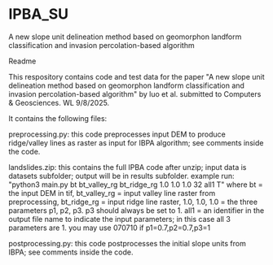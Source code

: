 # IPBA_SU
A new slope unit delineation method based on geomorphon landform classification and invasion percolation-based algorithm 

Readme

This respository contains code and test data for the paper "A new slope unit delineation method based on geomorphon landform classification and invasion percolation-based algorithm" by luo et al. submitted to Computers & Geosciences. WL 9/8/2025.

It contains the following files:

preprocessing.py: this code preprocesses input DEM to produce ridge/valley lines as raster as input for IBPA algorithm; see comments inside the code.

landslides.zip: this contains the full IPBA code after unzip; input data is datasets subfolder; output will be in results subfolder.
example run: "python3 main.py bt bt_valley_rg bt_ridge_rg 1.0 1.0 1.0 32 all1 T"
                where bt = the input DEM in tif, 
				bt_valley_rg = input valley line raster from preprocessing, 
				bt_ridge_rg = input ridge line raster,
				1.0, 1.0, 1.0 = the three parameters p1, p2, p3. p3 should always be set to 1.
				all1 = an identifier in the output file name to indicate the input parameters;
		       	in this case all 3 parameters are 1. you may use 070710 if p1=0.7,p2=0.7,p3=1

postprocessing.py: this code postprocesses the initial slope units from IBPA; see comments inside the code.

